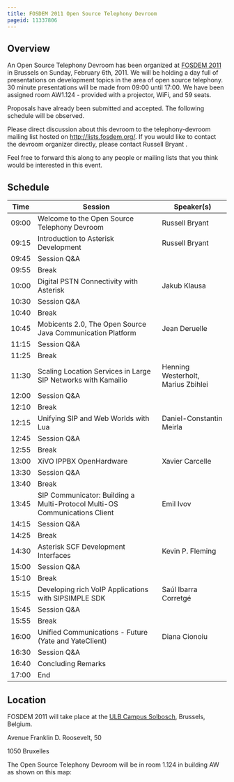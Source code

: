 ```yaml
---
title: FOSDEM 2011 Open Source Telephony Devroom
pageid: 11337806
---
```


Overview
--------


An Open Source Telephony Devroom has been organized at [FOSDEM 2011](http://www.fosdem.org) in Brussels on Sunday, February 6th, 2011. We will be holding a day full of presentations on development topics in the area of open source telephony. 30 minute presentations will be made from 09:00 until 17:00. We have been assigned room AW1.124 - provided with a projector, WiFi, and 59 seats.


Proposals have already been submitted and accepted. The following schedule will be observed.


Please direct discussion about this devroom to the telephony-devroom mailing list hosted on <http://lists.fosdem.org/>. If you would like to contact the devroom organizer directly, please contact Russell Bryant <russell at digium.com>.


Feel free to forward this along to any people or mailing lists that you think would be interested in this event.


Schedule
--------




| Time  | Session  | Speaker(s)  |
| --- | --- | --- |
|  09:00  |  Welcome to the Open Source Telephony Devroom  |  Russell Bryant  |
|  09:15  |  Introduction to Asterisk Development  |  Russell Bryant  |
|  09:45  |  Session Q&A  |   |
|  09:55  |  Break  |   |
|  10:00  |  Digital PSTN Connectivity with Asterisk  |  Jakub Klausa  |
|  10:30  |  Session Q&A  |   |
|  10:40  |  Break  |   |
|  10:45  |  Mobicents 2.0, The Open Source Java Communication Platform  |  Jean Deruelle  |
|  11:15  |  Session Q&A  |   |
|  11:25  |  Break  |   |
|  11:30  |  Scaling Location Services in Large SIP Networks with Kamailio  |  Henning Westerholt, Marius Zbihlei  |
|  12:00  |  Session Q&A  |   |
|  12:10  |  Break  |   |
|  12:15  |  Unifying SIP and Web Worlds with Lua  |  Daniel-Constantin Meirla  |
|  12:45  |  Session Q&A  |   |
|  12:55  |  Break  |   |
|  13:00  |  XiVO IPPBX OpenHardware  |  Xavier Carcelle  |
|  13:30  |  Session Q&A  |   |
|  13:40  |  Break  |   |
|  13:45  |  SIP Communicator: Building a Multi-Protocol Multi-OS Communications Client  |  Emil Ivov  |
|  14:15  |  Session Q&A  |   |
|  14:25  |  Break  |   |
|  14:30  |  Asterisk SCF Development Interfaces  |  Kevin P. Fleming  |
|  15:00  |  Session Q&A  |   |
|  15:10  |  Break  |   |
|  15:15  |  Developing rich VoIP Applications with SIPSIMPLE SDK  |  Saúl Ibarra Corretgé  |
|  15:45  |  Session Q&A  |   |
|  15:55  |  Break  |   |
|  16:00  |  Unified Communications - Future (Yate and YateClient)  |  Diana Cionoiu  |
|  16:30  |  Session Q&A  |   |
|  16:40  |  Concluding Remarks  |   |
|  17:00  |  End  |   |


Location
--------


FOSDEM 2011 will take place at the [ULB Campus Solbosch](http://maps.google.com/maps?f=q&source=s_q&hl=en&geocode=&q=Avenue+Franklin+D.+Roosevelt-+50+1050+Bruxelles&sll=37.0625--95.677068&sspn=37.462243-79.101563&ie=UTF8&hq=&hnear=Avenue+Franklin+Roosevelt+50-+1000+Bruxelles-+Belgium&z=16), Brussels, Belgium.


Avenue Franklin D. Roosevelt, 50  

1050 Bruxelles


The Open Source Telephony Devroom will be in room 1.124 in building AW as shown on this map:



